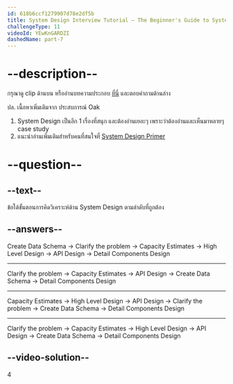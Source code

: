 ```yaml
---
id: 618b6ccf1279907d78e2df5b
title: System Design Interview Tutorial – The Beginner's Guide to System Design
challengeType: 11
videoId: YEwKnGARDZI
dashedName: part-7
---
```


# --description--

กรุณาดู clip ด้านบน หรืออ่านบทความประกอบ [ที่นี่](https://www.freecodecamp.org/news/system-design-interview-practice-tutorial/) และตอบคำถามด้านล่าง

ปล. เนื้อหาเพิ่มเติมจาก ประสบการณ์ Oak

1) System Design เป็นอีก 1 เรื่องที่สนุก และต้องอ่านเยอะๆ เพราะว่าต้องอ่านและเห็นมาหลายๆ case study
2) แนะนำอ่านเพิ่มเติมสำหรับคนที่สนใจที่ [System Design Primer](https://github.com/donnemartin/system-design-primer)

# --question--

## --text--

ข้อใด้ขั้นตอนการคิดวิเคราะห์ด้าน System Design ตามลำดับที่ถูกต้อง

## --answers--

Create Data Schema -> Clarify the problem -> Capacity Estimates -> High Level Design -> API Design ->  Detail Components Design

---

Clarify the problem -> Capacity Estimates ->  API Design -> Create Data Schema -> Detail Components Design

---

Capacity Estimates -> High Level Design -> API Design -> Clarify the problem -> Create Data Schema -> Detail Components Design

---

Clarify the problem -> Capacity Estimates -> High Level Design -> API Design -> Create Data Schema -> Detail Components Design

## --video-solution--

4
